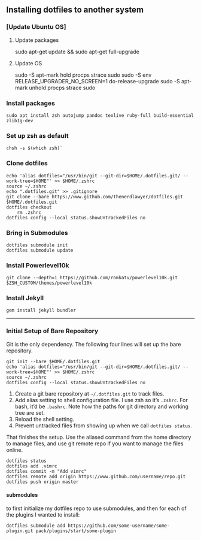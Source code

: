 ## Installing dotfiles to another system

### [Update Ubuntu OS]

1. Update packages

	sudo apt-get update && sudo apt-get full-upgrade

2. Update OS

	sudo -S apt-mark hold procps strace sudo
	sudo -S env RELEASE_UPGRADER_NO_SCREEN=1 do-release-upgrade
	sudo -S apt-mark unhold procps strace sudo

### Install packages

	sudo apt install zsh autojump pandoc texlive ruby-full build-essential zlib1g-dev
	
### Set up zsh as default
	
	chsh -s $(which zsh)`

### Clone dotfiles

    echo 'alias dotfiles="/usr/bin/git --git-dir=$HOME/.dotfiles.git/ --work-tree=$HOME"' >> $HOME/.zshrc
    source ~/.zshrc
    echo ".dotfiles.git" >> .gitignore
    git clone --bare https://www.github.com/thenerdlawyer/dotfiles.git $HOME/.dotfiles.git
    dotfiles checkout
		rm .zshrc
    dotfiles config --local status.showUntrackedFiles no

### Bring in Submodules
    
	dotfiles submodule init
	dotfiles submodule update

### Install Powerlevel10k

	git clone --depth=1 https://github.com/romkatv/powerlevel10k.git $ZSH_CUSTOM/themes/powerlevel10k

### Install Jekyll

	gem install jekyll bundler

---

### Initial Setup of Bare Repository

Git is the only dependency. The following four lines will set up the bare repository.

    git init --bare $HOME/.dotfiles.git
    echo 'alias dotfiles="/usr/bin/git --git-dir=$HOME/.dotfiles.git/ --work-tree=$HOME"' >> $HOME/.zshrc
    source ~/.zshrc
    dotfiles config --local status.showUntrackedFiles no

1.  Create a git bare repository at `~/.dotfiles.git` to track files.
2.  Add alias setting to shell configuration file. I use zsh so it’s `.zshrc`. For bash, it’d be `.bashrc`. Note how the paths for git directory and working tree are set.
3.  Reload the shell setting.
4.  Prevent untracked files from showing up when we call `dotfiles status`.

That finishes the setup. Use the aliased command from the home directory to manage files, and use git remote repo if you want to manage the files online.

    dotfiles status
    dotfiles add .vimrc
    dotfiles commit -m "Add vimrc"
    dotfiles remote add origin https://www.github.com/username/repo.git
    dotfiles push origin master

#### submodules

to first initialize my dotfiles repo to use submodules, and then for each of the plugins I wanted to install:

    dotfiles submodule add https://github.com/some-username/some-plugin.git pack/plugins/start/some-plugin
